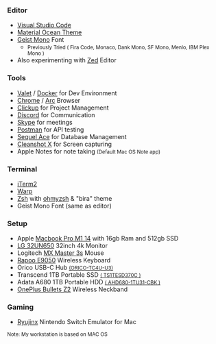 ### Editor 
+ <a href="https://code.visualstudio.com/" target="_blank">Visual Studio Code</a>
+ <a href="https://marketplace.visualstudio.com/items?itemName=Equinusocio.vsc-material-theme" target="_blank">Material Ocean Theme</a>
+ <a href="https://vercel.com/font/mono" target="_blank">Geist Mono</a> Font 
    + <small>Previously Tried ( Fira Code, Monaco, Dank Mono, SF Mono, Menlo, IBM Plex Mono )</small>
+ Also experimenting with <a href="https://zed.dev/" target="_blank">Zed</a> Editor

### Tools
+ <a href="https://github.com/laravel/valet" target="_blank">Valet</a> / <a href="https://www.docker.com/" target="_blank">Docker</a> for Dev Environment
+ <a href="https://google.com/chrome/" target="_blank" title="Google Chrome">Chrome</a> / <a href="https://arc.net/" target="_blank" title="Arc">Arc</a> Browser
+ <a href="https://clickup.com/" target="_blank" title="Clickup">Clickup</a> for Project Management
+ <a href="https://discord.com/" target="_blank" title="Discord">Discord</a> for Communication
+ <a href="https://www.skype.com/en/" target="_blank" title="Skype">Skype</a> for meetings
+ <a href="https://www.postman.com/" target="_blank" title="Postman">Postman</a> for API testing
+ <a href="https://sequel-ace.com/" target="_blank" title="Sequel Ace">Sequel Ace</a> for Database Management
+ <a href="https://cleanshot.com/" target="_blank" title="Screenshot Tool">Cleanshot X</a> for Screen capturing
+ Apple Notes for note taking <small>(Default Mac OS Note app)</small>

### Terminal
+ <a href="https://iterm2.com/" target="_blank" title="iTerm2">iTerm2</a>
+ <a href="https://www.warp.dev/" target="_blank" title="Warp">Warp</a> 
+ <a href="https://github.com/ohmyzsh/ohmyzsh/wiki/Installing-ZSH" target="_blank" title="Zsh">Zsh</a> with <a href="https://ohmyz.sh/" target="_blank" title="ohmyzsh">ohmyzsh</a> & "bira" theme
+ Geist Mono Font (same as editor)

### Setup
+ Apple <a href="https://www.amazon.com/Apple-MacBook-14-inch-8%E2%80%91core-14%E2%80%91core/dp/B09JQSLL92?th=1" target="_blank" title="Primary Work Laptop">Macbook Pro M1 14</a> with 16gb Ram and 512gb SSD
+ <a href="https://www.amazon.com/LG-32UN650-W-Compatibility-Borderless-Adjustable/dp/B08FQ42MN1/" target="_blank" title="4k Monitor">LG 32UN650</a>  32inch 4k Monitor
+ Logitech <a href="https://www.amazon.com/Logitech-Master-Performance-Ultra-Fast-Scrolling/dp/B0BS9VVQPD/" target="_blank" title="Wireless Monitor">MX Master 3s</a> Mouse
+ <a href="https://www.amazon.in/Rapoo-Rechargeable-Bluetooth-Multi-Device-Smartphone/dp/B0C71DDZMB " target="_blank" title="Wireless Keyboard">Rapoo E9050</a> Wireless Keyboard
+ Orico USB-C Hub <small><a href="https://www.orico.cc/us/product/detail/3334.html" target="_blank" title="USB C HUB">(ORICO-TC4U-U3)</a></small>
+ Transcend 1TB Portable SSD <small><a href="https://www.amazon.com/Transcend-Type-C-ESD370C-Portable-TS1TESD370C/dp/B08P9MSSZP" target="_blank" title="1TB SSD">( TS1TESD370C )</a></small> 
+ Adata A680 1TB Portable HDD <small><a href="https://www.amazon.com/ADATA-Military-Grade-Shock-Proof-External-AHD680-1TU31-CBK/dp/B07KK2RGHY/" target="_blank" title="1TB HDD">( AHD680-1TU31-CBK )</a></small> 
+ <a href="https://www.oneplus.com/ae/oneplus-bullets-wireless-z2" target="_blank" title="Primary headphone and Mic for calling">OnePlus Bullets Z2</a> Wireless Neckband

### Gaming 
+ <a href="https://ryujinx.org/" target="_blank" title="iTerm2">Ryujinx</a> Nintendo Switch Emulator for Mac

<small>Note: My workstation is based on MAC OS</small>
